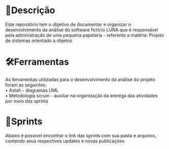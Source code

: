 #  📌**Descrição**
Este repositório tem o objetivo de documentar e organizar o desenvolvimento da análise do software fictício LUNA que é responsável pela administração de uma pequena papelaria - referente a matéria: Projeto de sistemas orientado a objetos

#  🛠️**Ferramentas**
As ferramentas utilizadas para o desenvolvimento da análise do projeto foram as seguintes:<br>
• Astah - diagramas UML<br>
• Metodologia scrum - auxiliar na organização da entrega das atividades por meio das sprints

# 📆**Sprints**
Abaixo é possivel encontrar o link das sprints com sua pasta e arquivos, contendo seus respectivos updates e novas publicações








